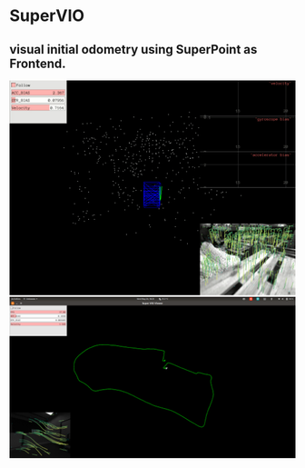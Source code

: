 # SuperVIO

## visual initial odometry using SuperPoint as Frontend.
![image](./output.gif)
![image](./tum_outdoor_04.png)
